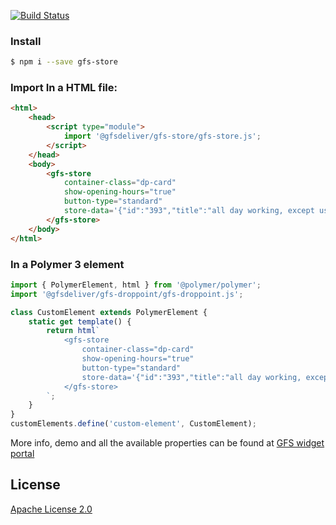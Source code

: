 [![Build Status](https://travis-ci.org/GlobalFreightSolutions/gfs-store.svg?branch=master)](https://travis-ci.org/GlobalFreightSolutions/gfs-store)


### Install

```bash
$ npm i --save gfs-store
```

### Import In a HTML file:

```html
<html>
    <head>
        <script type="module">
            import '@gfsdeliver/gfs-store/gfs-store.js';
        </script>
    </head>
    <body>
        <gfs-store
            container-class="dp-card"
            show-opening-hours="true"
            button-type="standard"
            store-data='{"id":"393","title":"all day working, except user holidays","address":["Northcote Road 144","sw110rd","GB"],"geo":{"lat":51.4570808410644,"long":-0.16344328224659,"distance":224},"detail":"/api/stores/393","provider":"GFS","countryCode":"GB","isDroppoint":false,"isStore":true,"marker":"","storeDescription":"all day working, except user holidays","weekCollection":[{"dayOfWeek":"sunday","slots":[{"from":"09:07","to":"13:07","fromTime":"09:07","toTime":"13:07"}]},{"dayOfWeek":"monday","slots":[{"from":"11:01","to":"17:01","fromTime":"11:01","toTime":"17:01"}]},{"dayOfWeek":"tuesday","slots":[{"from":"10:02","to":"18:02","fromTime":"10:02","toTime":"18:02"}]},{"dayOfWeek":"wednesday","slots":[{"from":"10:03","to":"18:03","fromTime":"10:03","toTime":"18:03"}]},{"dayOfWeek":"thursday","slots":[{"from":"10:04","to":"18:04","fromTime":"10:04","toTime":"18:04"}]},{"dayOfWeek":"friday","slots":[{"from":"10:05","to":"18:05","fromTime":"10:05","toTime":"18:05"}]},{"dayOfWeek":"saturday","slots":[{"from":"10:06","to":"18:06","fromTime":"10:06","toTime":"18:06"}]}]}'>
        </gfs-store>
    </body>
</html>
```

### In a Polymer 3 element
```js
import { PolymerElement, html } from '@polymer/polymer';
import '@gfsdeliver/gfs-droppoint/gfs-droppoint.js';

class CustomElement extends PolymerElement {
    static get template() {
        return html`
            <gfs-store
                container-class="dp-card"
                show-opening-hours="true"
                button-type="standard"
                store-data='{"id":"393","title":"all day working, except user holidays","address":["Northcote Road 144","sw110rd","GB"],"geo":{"lat":51.4570808410644,"long":-0.16344328224659,"distance":224},"detail":"/api/stores/393","provider":"GFS","countryCode":"GB","isDroppoint":false,"isStore":true,"marker":"","storeDescription":"all day working, except user holidays","weekCollection":[{"dayOfWeek":"sunday","slots":[{"from":"09:07","to":"13:07","fromTime":"09:07","toTime":"13:07"}]},{"dayOfWeek":"monday","slots":[{"from":"11:01","to":"17:01","fromTime":"11:01","toTime":"17:01"}]},{"dayOfWeek":"tuesday","slots":[{"from":"10:02","to":"18:02","fromTime":"10:02","toTime":"18:02"}]},{"dayOfWeek":"wednesday","slots":[{"from":"10:03","to":"18:03","fromTime":"10:03","toTime":"18:03"}]},{"dayOfWeek":"thursday","slots":[{"from":"10:04","to":"18:04","fromTime":"10:04","toTime":"18:04"}]},{"dayOfWeek":"friday","slots":[{"from":"10:05","to":"18:05","fromTime":"10:05","toTime":"18:05"}]},{"dayOfWeek":"saturday","slots":[{"from":"10:06","to":"18:06","fromTime":"10:06","toTime":"18:06"}]}]}'>
            </gfs-store>
        `;
    }
}
customElements.define('custom-element', CustomElement);
```

More info, demo and all the available properties can be found at [GFS widget portal](http://developer.justshoutgfs.com/info/documentation/gfs-checkout/the-gfs-checkout-widgets/store-widget/ "The Store Widget")


## License

[Apache License 2.0](https://www.apache.org/licenses/LICENSE-2.0.html)

